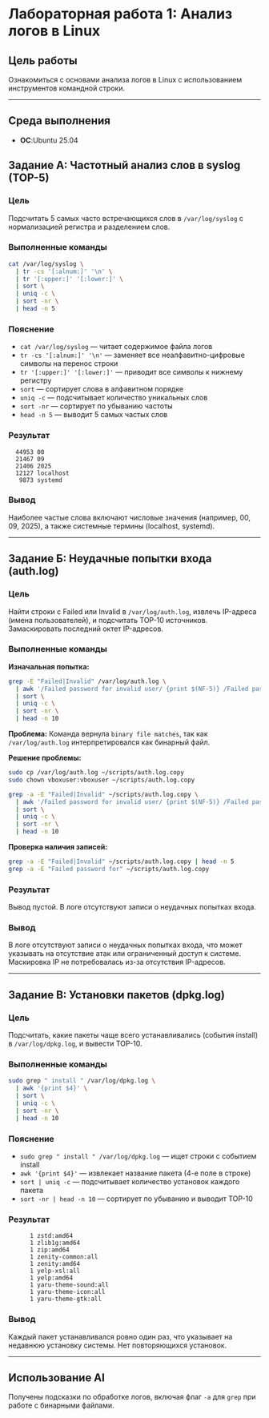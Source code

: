 # Лабораторная работа 1: Анализ логов в Linux

## Цель работы
Ознакомиться с основами анализа логов в Linux с использованием инструментов командной строки.

---
## Среда выполнения
- **ОС**:Ubuntu 25.04
## Задание А: Частотный анализ слов в syslog (TOP-5)

### Цель
Подсчитать 5 самых часто встречающихся слов в `/var/log/syslog` с нормализацией регистра и разделением слов.

### Выполненные команды
```bash
cat /var/log/syslog \
  | tr -cs '[:alnum:]' '\n' \
  | tr '[:upper:]' '[:lower:]' \
  | sort \
  | uniq -c \
  | sort -nr \
  | head -n 5
```

### Пояснение
- `cat /var/log/syslog` — читает содержимое файла логов
- `tr -cs '[:alnum:]' '\n'` — заменяет все неалфавитно-цифровые символы на перенос строки
- `tr '[:upper:]' '[:lower:]'` — приводит все символы к нижнему регистру
- `sort` — сортирует слова в алфавитном порядке
- `uniq -c` — подсчитывает количество уникальных слов
- `sort -nr` — сортирует по убыванию частоты
- `head -n 5` — выводит 5 самых частых слов

### Результат
```
  44953 00
  21467 09
  21406 2025
  12127 localhost
   9873 systemd
```

### Вывод
Наиболее частые слова включают числовые значения (например, 00, 09, 2025), а также системные термины (localhost, systemd).

---

## Задание Б: Неудачные попытки входа (auth.log)

### Цель
Найти строки с Failed или Invalid в `/var/log/auth.log`, извлечь IP-адреса (имена пользователей), и подсчитать TOP-10 источников. Замаскировать последний октет IP-адресов.

### Выполненные команды
**Изначальная попытка:**
```bash
grep -E "Failed|Invalid" /var/log/auth.log \
  | awk '/Failed password for invalid user/ {print $(NF-5)} /Failed password for/ && !/invalid user/ {print $(NF-4)}' \
  | sort \
  | uniq -c \
  | sort -nr \
  | head -n 10
```

**Проблема:** Команда вернула `binary file matches`, так как `/var/log/auth.log` интерпретировался как бинарный файл.

**Решение проблемы:**
```bash
sudo cp /var/log/auth.log ~/scripts/auth.log.copy
sudo chown vboxuser:vboxuser ~/scripts/auth.log.copy

grep -a -E "Failed|Invalid" ~/scripts/auth.log.copy \
  | awk '/Failed password for invalid user/ {print $(NF-5)} /Failed password for/ && !/invalid user/ {print $(NF-4)}' \
  | sort \
  | uniq -c \
  | sort -nr \
  | head -n 10
```

**Проверка наличия записей:**
```bash
grep -a -E "Failed|Invalid" ~/scripts/auth.log.copy | head -n 5
grep -a -E "Failed password for" ~/scripts/auth.log.copy
```

### Результат
Вывод пустой. В логе отсутствуют записи о неудачных попытках входа.

### Вывод
В логе отсутствуют записи о неудачных попытках входа, что может указывать на отсутствие атак или ограниченный доступ к системе. Маскировка IP не потребовалась из-за отсутствия IP-адресов.

---

## Задание В: Установки пакетов (dpkg.log)

### Цель
Подсчитать, какие пакеты чаще всего устанавливались (события install) в `/var/log/dpkg.log`, и вывести TOP-10.

### Выполненные команды
```bash
sudo grep " install " /var/log/dpkg.log \
  | awk '{print $4}' \
  | sort \
  | uniq -c \
  | sort -nr \
  | head -n 10
```

### Пояснение
- `sudo grep " install " /var/log/dpkg.log` — ищет строки с событием install
- `awk '{print $4}'` — извлекает название пакета (4-е поле в строке)
- `sort | uniq -c` — подсчитывает количество установок каждого пакета
- `sort -nr | head -n 10` — сортирует по убыванию и выводит TOP-10

### Результат
```
      1 zstd:amd64
      1 zlib1g:amd64
      1 zip:amd64
      1 zenity-common:all
      1 zenity:amd64
      1 yelp-xsl:all
      1 yelp:amd64
      1 yaru-theme-sound:all
      1 yaru-theme-icon:all
      1 yaru-theme-gtk:all
```

### Вывод
Каждый пакет устанавливался ровно один раз, что указывает на недавнюю установку системы. Нет повторяющихся установок.

---

## Использование AI
Получены подсказки по обработке логов, включая флаг `-a` для `grep` при работе с бинарными файлами.
